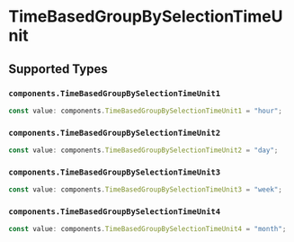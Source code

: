 # TimeBasedGroupBySelectionTimeUnit


## Supported Types

### `components.TimeBasedGroupBySelectionTimeUnit1`

```typescript
const value: components.TimeBasedGroupBySelectionTimeUnit1 = "hour";
```

### `components.TimeBasedGroupBySelectionTimeUnit2`

```typescript
const value: components.TimeBasedGroupBySelectionTimeUnit2 = "day";
```

### `components.TimeBasedGroupBySelectionTimeUnit3`

```typescript
const value: components.TimeBasedGroupBySelectionTimeUnit3 = "week";
```

### `components.TimeBasedGroupBySelectionTimeUnit4`

```typescript
const value: components.TimeBasedGroupBySelectionTimeUnit4 = "month";
```

